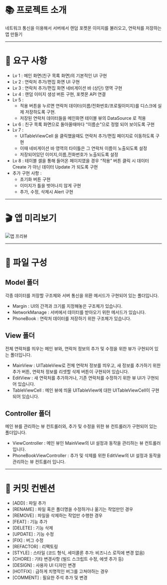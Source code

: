 # 📚 프로젝트 소개
네트워크 통신을 이용해서 서버에서 랜덤 포켓몬 이미지를 불러오고, 연락처를 저장하는 앱 만들기

---

# 📌 요구 사항
- Lv 1 : 메인 화면(친구 목록 화면)의 기본적인 UI 구현
- Lv 2 : 연락처 추가/편집 화면 UI 구현
- Lv 3 : 연락처 추가/편집 화면 네비게이션 바 (상단) 영역 구현
- Lv 4 : 랜덤 이미지 생성 버튼 구현, 포켓몬 API 연결
- Lv 5 :
  - 적용 버튼을 누르면 연락처 데이터(이름/전화번호/프로필이미지)를 디스크에 실제 저장하도록 구현.
  - 저장된 연락처 데이터들을 메인화면 테이블 뷰의 DataSource 로 적용
- Lv 6 : 친구 목록 화면으로 돌아올때마다 “이름순”으로 정렬 되어 보이도록 구현
- Lv 7 :
  - UITableViewCell 을 클릭했을때도 연락처 추가/편집 페이지로 이동하도록 구현
  - 이때 네비게이션 바 영역의 타이틀은 그 연락처 이름이 노출되도록 설정
  - 저장되어있던 이미지,이름,전화번호가 노출되도록 설정 
- Lv 8 : 테이블 셀을 통해 들어온 페이지였을 경우 “적용” 버튼 클릭 시 데이터 Create 가 아닌 데이터 Update 가 되도록 구현
- 추가 구현 사항 :
  - 초기화 버튼 구현
  - 이미지가 틀을 벗어나지 않게 구현
  - 추가, 수정, 삭제시 Alert 구현

---

# 🎬 앱 미리보기
![앱 프리뷰](https://github.com/user-attachments/assets/80315098-7608-49d4-b851-c08737070c7d)

---

# 🔎 파일 구성
## Model 폴더
각종 데이터를 저장할 구조체와 서버 통신을 위환 메서드가 구현되어 있는 폴더입니다.
- Margin : UI의 간격과 크기를 지정해놓은 구조체가 있습니다.
- NetworkManage : 서버에서 데이터를 받아오기 위한 메서드가 있습니다.
- PhoneBook : 연락처 데이터를 저장하기 위한 구조체가 있습니다.

## View 폴더
전체 연락처를 띄우는 메인 뷰와, 연락처 정보의 추가 및 수정을 위한 뷰가 구현되어 있는 폴더입니다.
- MainView : UITableView로 전체 연락처 정보를 띄우고, 새 정보를 추가하기 위한 추가 버튼, 연락처 정보를 리셋할 삭제 버튼이 구현되어 있습니다.
- EditView : 새 연락처를 추가하거나, 기존 연락처를 수정하기 위한 뷰 UI가 구현되어 있습니다.
- TableViewCell : 메인 뷰에 띄울 UITableView에 대한 UITableViewCell이 구현되어 있습니다.

## Controller 폴더
메인 뷰를 관리하는 뷰 컨트롤러와, 추가 및 수정을 위한 뷰 컨트롤러가 구현되어 있는 폴더입니다.
- ViewController : 메인 뷰인 MainView의 UI 설정과 동작을 관리하는 뷰 컨트롤러 입니다.
- PhoneBookViewController : 추가 및 삭제를 위한 EditView의 UI 설정과 동작을 관리하는 뷰 컨트롤러 입니다.

---

# 🙏 커밋 컨벤션
- [ADD] : 파일 추가
- [RENAME] : 파일 혹은 폴더명을 수정하거나 옮기는 작업만인 경우
- [REMOVE] : 파일을 삭제하는 작업만 수행한 경우
- [FEAT] : 기능 추가
- [DELETE] : 기능 삭제
- [UPDATE] : 기능 수정
- [FIX] : 버그 수정
- [REFACTOR] : 리팩토링
- [STYLE] : 스타일 (코드 형식, 세미콜론 추가: 비즈니스 로직에 변경 없음)
- [CHORE] : 기타 변경사항 (빌드 스크립트 수정, 에셋 추가 등)
- [DESIGN] : 사용자 UI 디자인 변경
- [HOTFIX] : 급하게 치명적인 버그를 고쳐야하는 경우
- [COMMENT] : 필요한 주석 추가 및 변경

